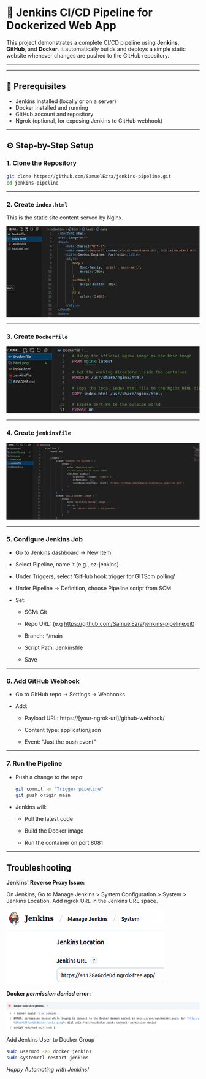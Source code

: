 # 🚀 Jenkins CI/CD Pipeline for Dockerized Web App

This project demonstrates a complete CI/CD pipeline using **Jenkins**, **GitHub**, and **Docker**. It automatically builds and deploys a simple static website whenever changes are pushed to the GitHub repository.

---


---

## 🧰 Prerequisites

- Jenkins installed (locally or on a server)
- Docker installed and running
- GitHub account and repository
- Ngrok (optional, for exposing Jenkins to GitHub webhook)

---

## ⚙️ Step-by-Step Setup

### 1. Clone the Repository

```bash
git clone https://github.com/SamuelEzra/jenkins-pipeline.git
cd jenkins-pipeline
```
---

### 2. Create `index.html`

This is the static site content served by Nginx.

![html](./html.png)

---

### 3. Create `Dockerfile`

![Dockerfile](./dockerfile.png)

---

### 4. Create `jenkinsfile`

![jenkins](./jenkins.png)

---

### 5. Configure Jenkins Job

- Go to Jenkins dashboard → New Item

- Select Pipeline, name it (e.g., ez-jenkins)

- Under Triggers, select 'GitHub hook trigger for GITScm polling'

- Under Pipeline → Definition, choose Pipeline script from SCM

- Set:

    - SCM: Git

    - Repo URL: (e.g https://github.com/SamuelEzra/jenkins-pipeline.git)

    - Branch: */main

    - Script Path: Jenkinsfile

    - Save

---

### 6. Add GitHub Webhook

- Go to GitHub repo → Settings → Webhooks

- Add:

    - Payload URL: https://[your-ngrok-url]/github-webhook/

    - Content type: application/json

    - Event: “Just the push event”

---

### 7. Run the Pipeline

- Push a change to the repo:
    ```bash
    git commit -m "Trigger pipeline"
    git push origin main
    ```
- Jenkins will:

    - Pull the latest code

    - Build the Docker image

    - Run the container on port 8081

---

## Troubleshooting

**Jenkins' Reverse Proxy Issue:** 

On Jenkins, Go to Manage Jenkins > System Configuration > System > Jenkins Location. Add ngrok URL in the Jenkins URL space.

![jenkins manage](./jenkman.png)

**Docker *permission denied* error:**

![error](./error.png)

Add Jenkins User to Docker Group

```sh
sudo usermod -aG docker jenkins
sudo systemctl restart jenkins
```
*Happy Automating with Jenkins!*